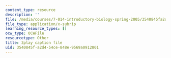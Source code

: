 ```yaml
---
content_type: resource
description: ''
file: /media/courses/7-014-introductory-biology-spring-2005/3540845fa2d454ce848e9569a0912801_l5x9qAVUK7s.vtt
file_type: application/x-subrip
learning_resource_types: []
ocw_type: OCWFile
resourcetype: Other
title: 3play caption file
uid: 3540845f-a2d4-54ce-848e-9569a0912801
---
```

